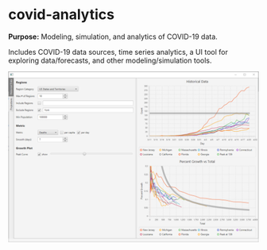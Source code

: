 # covid-analytics
**Purpose:** Modeling, simulation, and analytics of COVID-19 data.

Includes COVID-19 data sources, time series analytics, a UI tool for exploring data/forecasts, and other modeling/simulation tools.

![Screenshot](docs/covid1.png)
